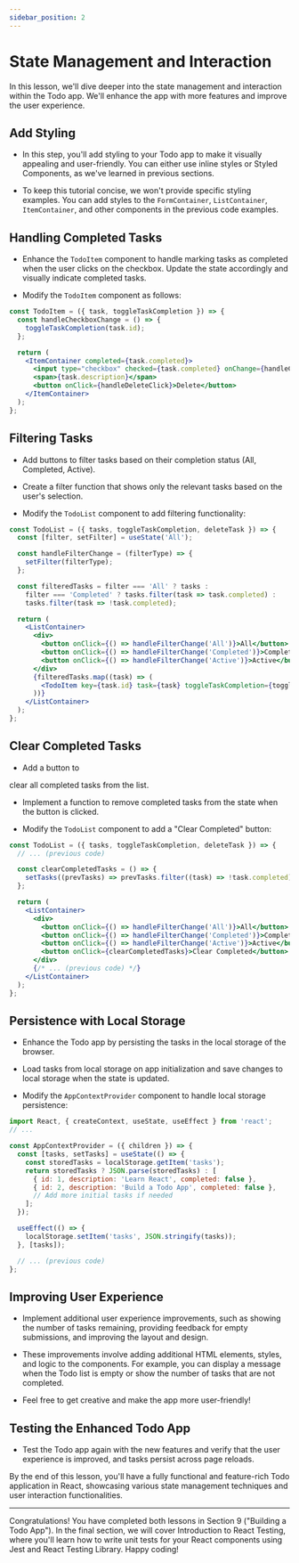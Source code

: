 ```yaml
---
sidebar_position: 2
---
```


# State Management and Interaction

In this lesson, we'll dive deeper into the state management and interaction within the Todo app. We'll enhance the app with more features and improve the user experience.


## Add Styling
   - In this step, you'll add styling to your Todo app to make it visually appealing and user-friendly. You can either use inline styles or Styled Components, as we've learned in previous sections.

   - To keep this tutorial concise, we won't provide specific styling examples. You can add styles to the `FormContainer`, `ListContainer`, `ItemContainer`, and other components in the previous code examples.

## Handling Completed Tasks
   - Enhance the `TodoItem` component to handle marking tasks as completed when the user clicks on the checkbox. Update the state accordingly and visually indicate completed tasks.

   - Modify the `TodoItem` component as follows:
   ```jsx
   const TodoItem = ({ task, toggleTaskCompletion }) => {
     const handleCheckboxChange = () => {
       toggleTaskCompletion(task.id);
     };

     return (
       <ItemContainer completed={task.completed}>
         <input type="checkbox" checked={task.completed} onChange={handleCheckboxChange} />
         <span>{task.description}</span>
         <button onClick={handleDeleteClick}>Delete</button>
       </ItemContainer>
     );
   };
   ```

## Filtering Tasks
   - Add buttons to filter tasks based on their completion status (All, Completed, Active).
   - Create a filter function that shows only the relevant tasks based on the user's selection.

   - Modify the `TodoList` component to add filtering functionality:
   ```jsx
   const TodoList = ({ tasks, toggleTaskCompletion, deleteTask }) => {
     const [filter, setFilter] = useState('All');

     const handleFilterChange = (filterType) => {
       setFilter(filterType);
     };

     const filteredTasks = filter === 'All' ? tasks :
       filter === 'Completed' ? tasks.filter(task => task.completed) :
       tasks.filter(task => !task.completed);

     return (
       <ListContainer>
         <div>
           <button onClick={() => handleFilterChange('All')}>All</button>
           <button onClick={() => handleFilterChange('Completed')}>Completed</button>
           <button onClick={() => handleFilterChange('Active')}>Active</button>
         </div>
         {filteredTasks.map((task) => (
           <TodoItem key={task.id} task={task} toggleTaskCompletion={toggleTaskCompletion} deleteTask={deleteTask} />
         ))}
       </ListContainer>
     );
   };
   ```

## Clear Completed Tasks
   - Add a button to

 clear all completed tasks from the list.
   - Implement a function to remove completed tasks from the state when the button is clicked.

   - Modify the `TodoList` component to add a "Clear Completed" button:
   ```jsx
   const TodoList = ({ tasks, toggleTaskCompletion, deleteTask }) => {
     // ... (previous code)

     const clearCompletedTasks = () => {
       setTasks((prevTasks) => prevTasks.filter((task) => !task.completed));
     };

     return (
       <ListContainer>
         <div>
           <button onClick={() => handleFilterChange('All')}>All</button>
           <button onClick={() => handleFilterChange('Completed')}>Completed</button>
           <button onClick={() => handleFilterChange('Active')}>Active</button>
           <button onClick={clearCompletedTasks}>Clear Completed</button>
         </div>
         {/* ... (previous code) */}
       </ListContainer>
     );
   };
   ```

## Persistence with Local Storage
   - Enhance the Todo app by persisting the tasks in the local storage of the browser.
   - Load tasks from local storage on app initialization and save changes to local storage when the state is updated.

   - Modify the `AppContextProvider` component to handle local storage persistence:
   ```jsx
   import React, { createContext, useState, useEffect } from 'react';
   // ...

   const AppContextProvider = ({ children }) => {
     const [tasks, setTasks] = useState(() => {
       const storedTasks = localStorage.getItem('tasks');
       return storedTasks ? JSON.parse(storedTasks) : [
         { id: 1, description: 'Learn React', completed: false },
         { id: 2, description: 'Build a Todo App', completed: false },
         // Add more initial tasks if needed
       ];
     });

     useEffect(() => {
       localStorage.setItem('tasks', JSON.stringify(tasks));
     }, [tasks]);

     // ... (previous code)
   };
   ```

## Improving User Experience
   - Implement additional user experience improvements, such as showing the number of tasks remaining, providing feedback for empty submissions, and improving the layout and design.

   - These improvements involve adding additional HTML elements, styles, and logic to the components. For example, you can display a message when the Todo list is empty or show the number of tasks that are not completed.

   - Feel free to get creative and make the app more user-friendly!

## Testing the Enhanced Todo App
   - Test the Todo app again with the new features and verify that the user experience is improved, and tasks persist across page reloads.

By the end of this lesson, you'll have a fully functional and feature-rich Todo application in React, showcasing various state management techniques and user interaction functionalities.

---

Congratulations! You have completed both lessons in Section 9 ("Building a Todo App"). In the final section, we will cover Introduction to React Testing, where you'll learn how to write unit tests for your React components using Jest and React Testing Library. Happy coding!